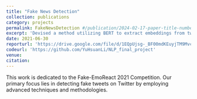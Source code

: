 ```yaml
---
title: "Fake News Detection"
collection: publications
category: projects
permalink: FakeNewsDetection #/publication/2024-02-17-paper-title-number-4
excerpt: 'Devised a method utilizing BERT to extract embeddings from tweets and replies, and trained a classifier for fake news detection, attaining an F1 score of 0.7149 on test data'
date: 2021-06-30
reporturl: 'https://drive.google.com/file/d/1EQpUjsg-_BF00mdKEuyjTM9MvcerLyYM/view'
codeurl: 'https://github.com/YuHsuanLi/NLP_final_project'
venue: 
citation:
---
```

This work is dedicated to the Fake-EmoReact 2021 Competition. Our primary focus lies in detecting fake tweets on Twitter by employing advanced techniques and methodologies.